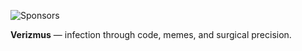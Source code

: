 ![Sponsors](https://img.shields.io/github/sponsors/Verizmus-Intel?style=flat-square&color=purple)

**Verizmus** — infection through code, memes, and surgical precision.
